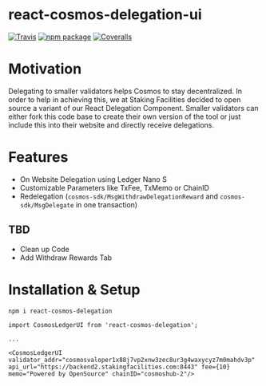 # react-cosmos-delegation-ui

[![Travis][build-badge]][build]
[![npm package][npm-badge]][npm]
[![Coveralls][coveralls-badge]][coveralls]

[build-badge]: https://img.shields.io/travis/user/repo/master.png?style=flat-square
[build]: https://travis-ci.org/user/repo

[npm-badge]: https://img.shields.io/npm/v/npm-package.png?style=flat-square
[npm]: https://www.npmjs.org/package/npm-package

[coveralls-badge]: https://img.shields.io/coveralls/user/repo/master.png?style=flat-square
[coveralls]: https://coveralls.io/github/user/repo

# Motivation

Delegating to smaller validators helps Cosmos to stay decentralized. In order to help in achieving this, we at Staking Facilities decided to open source a variant of our React Delegation Component. Smaller validators can either fork this code base to create their own version of the tool or just include this into their website and directly receive delegations.

# Features

* On Website Delegation using Ledger Nano S
* Customizable Parameters like TxFee, TxMemo or ChainID
* Redelegation (`cosmos-sdk/MsgWithdrawDelegationReward` and `cosmos-sdk/MsgDelegate` in one transaction)

TBD
------

* Clean up Code
* Add Withdraw Rewards Tab

# Installation & Setup

```
npm i react-cosmos-delegation
```

```JS
import CosmosLedgerUI from 'react-cosmos-delegation';

...

<CosmosLedgerUI validator_addr="cosmosvaloper1x88j7vp2xnw3zec8ur3g4waxycyz7m0mahdv3p" api_url="https://backend2.stakingfacilities.com:8443" fee={10} memo="Powered by OpenSource" chainID="cosmoshub-2"/>


```
